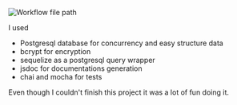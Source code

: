 ![Workflow file path](https://github.com/agbanusi/Funda-Wallet/workflows/.github/workflows/test.yml/badge.svg)

I used 
- Postgresql database for concurrency and easy structure data
- bcrypt for encryption
- sequelize as a postgresql query wrapper
- jsdoc for documentations generation
- chai and mocha for tests

Even though I couldn't finish this project it was a lot of fun doing it.